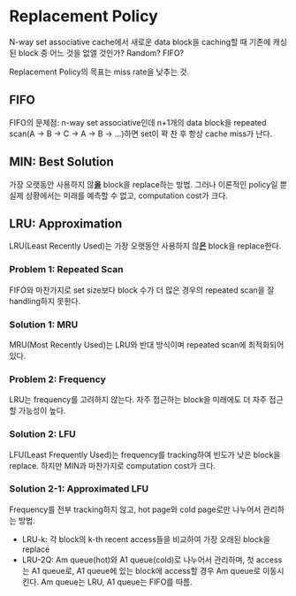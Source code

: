 # Replacement Policy

N-way set associative cache에서 새로운 data block을 caching할 때 기존에 캐싱된 block 중 어느 것을 없앨 것인가? Random? FIFO?

Replacement Policy의 목표는 miss rate을 낮추는 것.

## FIFO

FIFO의 문제점: n-way set associative인데 n+1개의 data block을 repeated scan(A -> B -> C -> A -> B -> ...)하면 set이 꽉 찬 후 항상 cache miss가 난다.

## MIN: Best Solution

가장 오랫동안 사용하지 않<u>**을**</u> block을 replace하는 방법.
그러나 이론적인 policy일 뿐 실제 상황에서는 미래를 예측할 수 없고, computation cost가 크다.

## LRU: Approximation

LRU(Least Recently Used)는 가장 오랫동안 사용하지 않<u>**은**</u> block을 replace한다.

### Problem 1: Repeated Scan

FIFO와 마찬가지로 set size보다 block 수가 더 많은 경우의 repeated scan을 잘 handling하지 못한다.

### Solution 1: MRU

MRU(Most Recently Used)는 LRU와 반대 방식이며 repeated scan에 최적화되어 있다.

### Problem 2: Frequency

LRU는 frequency를 고려하지 않는다. 자주 접근하는 block을 미래에도 더 자주 접근할 가능성이 높다.

### Solution 2: LFU

LFU(Least Frequently Used)는 frequency를 tracking하여 빈도가 낮은 block을 replace.
하지만 MIN과 마찬가지로 computation cost가 크다.

### Solution 2-1: Approximated LFU

Frequency를 전부 tracking하지 않고, hot page와 cold page로만 나누어서 관리하는 방법.

* LRU-k: 각 block의 k-th recent access들을 비교하여 가장 오래된 block을 replace
* LRU-2Q: Am queue(hot)와 A1 queue(cold)로 나누어서 관리하며, 첫 access는 A1 queue로, A1 queue에 있는 block에 access할 경우 Am queue로 이동시킨다.
Am queue는 LRU, A1 queue는 FIFO를 따름.
